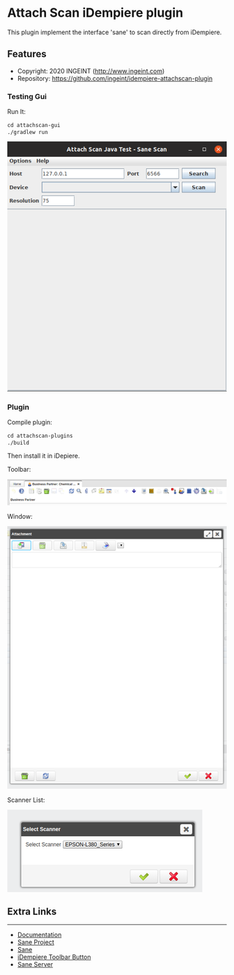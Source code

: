 # Attach Scan iDempiere plugin

This plugin implement the interface 'sane' to scan directly from iDempiere.

## Features

- Copyright: 2020 INGEINT (http://www.ingeint.com)
- Repository: https://github.com/ingeint/idempiere-attachscan-plugin

### Testing Gui

Run It:
```
cd attachscan-gui
./gradlew run
```

![](screenshots/swing-gui.png)

### Plugin

Compile plugin:
```
cd attachscan-plugins
./build
```

Then install it in iDepiere.

Toolbar:

![](screenshots/toolbar.png)

Window:

![](screenshots/attachment.png)

Scanner List:

![](screenshots/list.png)

## Extra Links
-------------
- [Documentation](http://wiki.idempiere.org/en/Plugin:_Attachment_Scanner)
- [Sane Project](http://www.sane-project.org/)
- [Sane](http://es.wikipedia.org/wiki/Scanner_Access_Now_Easy)
- [iDempiere Toolbar Button](http://wiki.idempiere.org/en/NF1.0_CustomWindowToolbarButton)
- [Sane Server](https://help.ubuntu.com/community/SaneDaemonTutorial)
